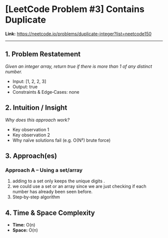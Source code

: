 # [LeetCode Problem #3] Contains Duplicate

**Link:** https://neetcode.io/problems/duplicate-integer?list=neetcode150

---

## 1. Problem Restatement  
_Given an integer array, return true if there is more than 1 of any distinct number._  
- Input:  [1, 2, 2, 3]
- Output:  true
- Constraints & Edge‑Cases: none

## 2. Intuition / Insight  
_Why does this approach work?_  
- Key observation 1  
- Key observation 2  
- Why naïve solutions fail (e.g. O(N²) brute force)

## 3. Approach(es)  
### Approach A – Using a set/array  
1. adding to a set only keeps the unique digits .
2. we could use a set or an array since we are just checking if each number has already been seen before.
3. Step‑by‑step algorithm

## 4. Time & Space Complexity  
- **Time:** O(n)  
- **Space:** O(n)

